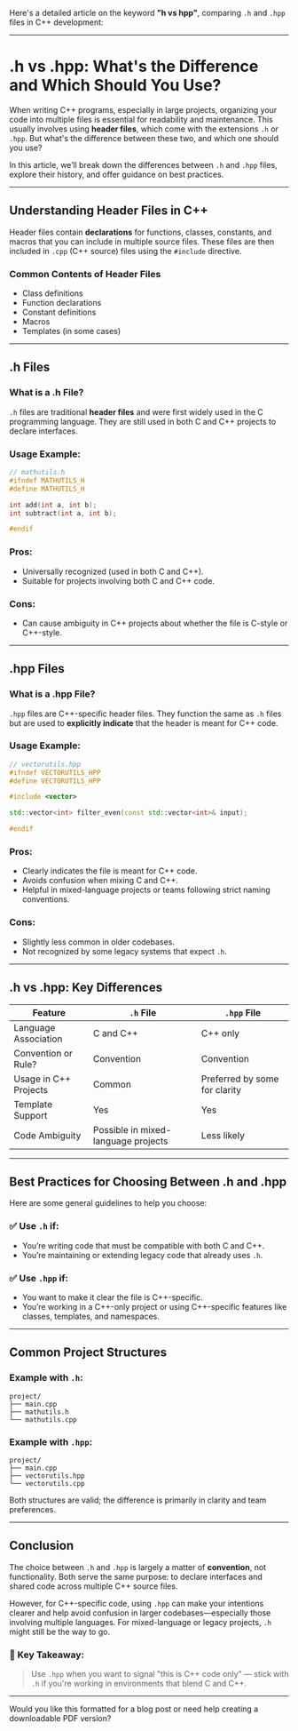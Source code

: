 Here's a detailed article on the keyword **"h vs hpp"**, comparing `.h` and `.hpp` files in C++ development:

---

# **.h vs .hpp: What's the Difference and Which Should You Use?**

When writing C++ programs, especially in large projects, organizing your code into multiple files is essential for readability and maintenance. This usually involves using **header files**, which come with the extensions `.h` or `.hpp`. But what's the difference between these two, and which one should you use?

In this article, we’ll break down the differences between `.h` and `.hpp` files, explore their history, and offer guidance on best practices.

---

## **Understanding Header Files in C++**

Header files contain **declarations** for functions, classes, constants, and macros that you can include in multiple source files. These files are then included in `.cpp` (C++ source) files using the `#include` directive.

### **Common Contents of Header Files**

* Class definitions
* Function declarations
* Constant definitions
* Macros
* Templates (in some cases)

---

## **.h Files**

### **What is a .h File?**

`.h` files are traditional **header files** and were first widely used in the C programming language. They are still used in both C and C++ projects to declare interfaces.

### **Usage Example:**

```cpp
// mathutils.h
#ifndef MATHUTILS_H
#define MATHUTILS_H

int add(int a, int b);
int subtract(int a, int b);

#endif
```

### **Pros:**

* Universally recognized (used in both C and C++).
* Suitable for projects involving both C and C++ code.

### **Cons:**

* Can cause ambiguity in C++ projects about whether the file is C-style or C++-style.

---

## **.hpp Files**

### **What is a .hpp File?**

`.hpp` files are C++-specific header files. They function the same as `.h` files but are used to **explicitly indicate** that the header is meant for C++ code.

### **Usage Example:**

```cpp
// vectorutils.hpp
#ifndef VECTORUTILS_HPP
#define VECTORUTILS_HPP

#include <vector>

std::vector<int> filter_even(const std::vector<int>& input);

#endif
```

### **Pros:**

* Clearly indicates the file is meant for C++ code.
* Avoids confusion when mixing C and C++.
* Helpful in mixed-language projects or teams following strict naming conventions.

### **Cons:**

* Slightly less common in older codebases.
* Not recognized by some legacy systems that expect `.h`.

---

## **.h vs .hpp: Key Differences**

| Feature               | `.h` File                           | `.hpp` File                   |
| --------------------- | ----------------------------------- | ----------------------------- |
| Language Association  | C and C++                           | C++ only                      |
| Convention or Rule?   | Convention                          | Convention                    |
| Usage in C++ Projects | Common                              | Preferred by some for clarity |
| Template Support      | Yes                                 | Yes                           |
| Code Ambiguity        | Possible in mixed-language projects | Less likely                   |

---

## **Best Practices for Choosing Between .h and .hpp**

Here are some general guidelines to help you choose:

### ✅ Use `.h` if:

* You’re writing code that must be compatible with both C and C++.
* You’re maintaining or extending legacy code that already uses `.h`.

### ✅ Use `.hpp` if:

* You want to make it clear the file is C++-specific.
* You’re working in a C++-only project or using C++-specific features like classes, templates, and namespaces.

---

## **Common Project Structures**

### Example with `.h`:

```
project/
├── main.cpp
├── mathutils.h
└── mathutils.cpp
```

### Example with `.hpp`:

```
project/
├── main.cpp
├── vectorutils.hpp
└── vectorutils.cpp
```

Both structures are valid; the difference is primarily in clarity and team preferences.

---

## **Conclusion**

The choice between `.h` and `.hpp` is largely a matter of **convention**, not functionality. Both serve the same purpose: to declare interfaces and shared code across multiple C++ source files.

However, for C++-specific code, using `.hpp` can make your intentions clearer and help avoid confusion in larger codebases—especially those involving multiple languages. For mixed-language or legacy projects, `.h` might still be the way to go.

### 🔑 Key Takeaway:

> Use `.hpp` when you want to signal "this is C++ code only" — stick with `.h` if you're working in environments that blend C and C++.

---

Would you like this formatted for a blog post or need help creating a downloadable PDF version?
